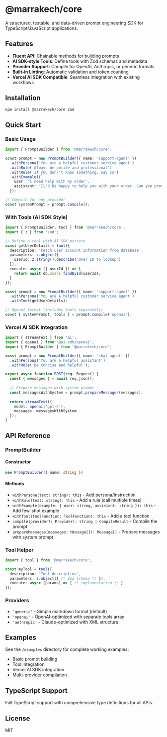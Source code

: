 # @marrakech/core

A structured, testable, and data-driven prompt engineering SDK for TypeScript/JavaScript applications.

## Features

- **Fluent API**: Chainable methods for building prompts
- **AI SDK-style Tools**: Define tools with Zod schemas and metadata
- **Provider Support**: Compile for OpenAI, Anthropic, or generic formats
- **Built-in Linting**: Automatic validation and token counting
- **Vercel AI SDK Compatible**: Seamless integration with existing workflows

## Installation

```bash
npm install @marrakech/core zod
```

## Quick Start

### Basic Usage

```typescript
import { PromptBuilder } from '@marrakech/core';

const prompt = new PromptBuilder({ name: 'support-agent' })
  .withPersona('You are a helpful customer service agent')
  .withRule('Always be polite and professional')
  .withRule('If you don\'t know something, say so')
  .withExample({
    user: 'I need help with my order',
    assistant: 'I\'d be happy to help you with your order. Can you provide your order number?'
  });

// Compile for any provider
const systemPrompt = prompt.compile();
```

### With Tools (AI SDK Style)

```typescript
import { PromptBuilder, tool } from '@marrakech/core';
import { z } from 'zod';

// Define a tool with AI SDK pattern
const getUserDetails = tool({
  description: 'Fetch user account information from database',
  parameters: z.object({
    userId: z.string().describe('User ID to lookup')
  }),
  execute: async ({ userId }) => {
    return await db.users.findById(userId);
  }
});

const prompt = new PromptBuilder({ name: 'support-agent' })
  .withPersona('You are a helpful customer service agent')
  .withTool(getUserDetails);

// OpenAI format (includes tools separately)
const { systemPrompt, tools } = prompt.compile('openai');
```

### Vercel AI SDK Integration

```typescript
import { streamText } from 'ai';
import { openai } from '@ai-sdk/openai';
import { PromptBuilder } from '@marrakech/core';

const prompt = new PromptBuilder({ name: 'chat-agent' })
  .withPersona('You are a helpful assistant')
  .withRule('Be concise and helpful');

export async function POST(req: Request) {
  const { messages } = await req.json();
  
  // Prepare messages with system prompt
  const messagesWithSystem = prompt.prepareMessages(messages);
  
  return streamText({
    model: openai('gpt-4'),
    messages: messagesWithSystem
  });
}
```

## API Reference

### PromptBuilder

#### Constructor
```typescript
new PromptBuilder({ name: string })
```

#### Methods

- `withPersona(text: string): this` - Add persona/instruction
- `withRule(text: string): this` - Add a rule (call multiple times)
- `withExample(example: { user: string, assistant: string }): this` - Add few-shot example
- `withTool(toolFunction: ToolFunction): this` - Add a tool function
- `compile(provider?: Provider): string | CompileResult` - Compile the prompt
- `prepareMessages(messages: Message[]): Message[]` - Prepare messages with system prompt

### Tool Helper

```typescript
import { tool } from '@marrakech/core';

const myTool = tool({
  description: 'Tool description',
  parameters: z.object({ /* Zod schema */ }),
  execute: async (params) => { /* implementation */ }
});
```

### Providers

- `'generic'` - Simple markdown format (default)
- `'openai'` - OpenAI-optimized with separate tools array
- `'anthropic'` - Claude-optimized with XML structure

## Examples

See the `/examples` directory for complete working examples:

- Basic prompt building
- Tool integration
- Vercel AI SDK integration
- Multi-provider compilation

## TypeScript Support

Full TypeScript support with comprehensive type definitions for all APIs.

## License

MIT

